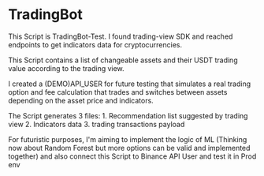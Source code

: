 # TradingBot

This Script is TradingBot-Test. I found trading-view SDK and reached endpoints to get indicators data for cryptocurrencies.

This Script contains a list of changeable assets and their USDT trading value according to the trading view.

I created a (DEMO)API_USER for future testing that simulates a real trading option and fee calculation that trades and switches between assets depending on the asset price and indicators.

The Script generates 3 files: 1. Recommendation list suggested by trading view 2. Indicators data 3. trading transactions payload

For futuristic purposes, I'm aiming to implement the logic of ML (Thinking now about Random Forest but more options can be valid and implemented together) and also connect this Script to Binance API User and test it in Prod env
